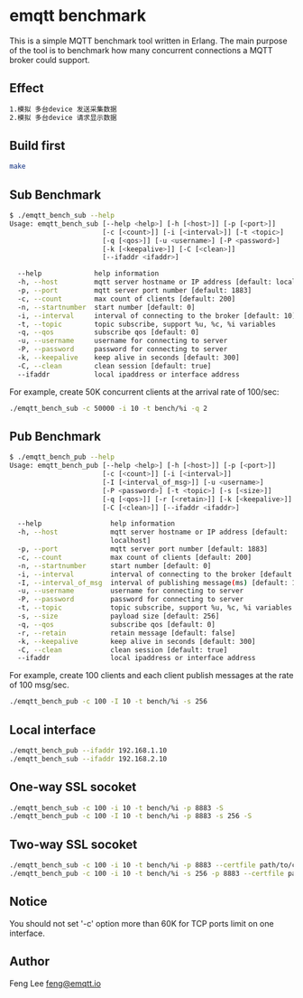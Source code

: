 # emqtt benchmark

This is a simple MQTT benchmark tool written in Erlang. The main purpose of the tool is to benchmark how many concurrent connections a MQTT broker could support.

## Effect
```sh
1.模拟 多台device 发送采集数据
2.模拟 多台device 请求显示数据
```
## Build first

```sh
make 
```

## Sub Benchmark

```sh
$ ./emqtt_bench_sub --help
Usage: emqtt_bench_sub [--help <help>] [-h [<host>]] [-p [<port>]]
                       [-c [<count>]] [-i [<interval>]] [-t <topic>]
                       [-q [<qos>]] [-u <username>] [-P <password>]
                       [-k [<keepalive>]] [-C [<clean>]]
                       [--ifaddr <ifaddr>]

  --help             help information
  -h, --host         mqtt server hostname or IP address [default: localhost]
  -p, --port         mqtt server port number [default: 1883]
  -c, --count        max count of clients [default: 200]
  -n, --startnumber  start number [default: 0]
  -i, --interval     interval of connecting to the broker [default: 10]
  -t, --topic        topic subscribe, support %u, %c, %i variables
  -q, --qos          subscribe qos [default: 0]
  -u, --username     username for connecting to server
  -P, --password     password for connecting to server
  -k, --keepalive    keep alive in seconds [default: 300]
  -C, --clean        clean session [default: true]
  --ifaddr           local ipaddress or interface address
```

For example, create 50K concurrent clients at the arrival rate of 100/sec: 

```sh
./emqtt_bench_sub -c 50000 -i 10 -t bench/%i -q 2
```

## Pub Benchmark

```sh
$ ./emqtt_bench_pub --help
Usage: emqtt_bench_pub [--help <help>] [-h [<host>]] [-p [<port>]]
                       [-c [<count>]] [-i [<interval>]]
                       [-I [<interval_of_msg>]] [-u <username>]
                       [-P <password>] [-t <topic>] [-s [<size>]]
                       [-q [<qos>]] [-r [<retain>]] [-k [<keepalive>]]
                       [-C [<clean>]] [--ifaddr <ifaddr>]

  --help                 help information
  -h, --host             mqtt server hostname or IP address [default:
                         localhost]
  -p, --port             mqtt server port number [default: 1883]
  -c, --count            max count of clients [default: 200]
  -n, --startnumber      start number [default: 0]
  -i, --interval         interval of connecting to the broker [default: 10]
  -I, --interval_of_msg  interval of publishing message(ms) [default: 1000]
  -u, --username         username for connecting to server
  -P, --password         password for connecting to server
  -t, --topic            topic subscribe, support %u, %c, %i variables
  -s, --size             payload size [default: 256]
  -q, --qos              subscribe qos [default: 0]
  -r, --retain           retain message [default: false]
  -k, --keepalive        keep alive in seconds [default: 300]
  -C, --clean            clean session [default: true]
  --ifaddr               local ipaddress or interface address
```

For example, create 100 clients and each client publish messages at the rate of 100 msg/sec.

```sh
./emqtt_bench_pub -c 100 -I 10 -t bench/%i -s 256
```

## Local interface

```sh
./emqtt_bench_pub --ifaddr 192.168.1.10
./emqtt_bench_sub --ifaddr 192.168.2.10
```

## One-way SSL socoket

```sh
./emqtt_bench_sub -c 100 -i 10 -t bench/%i -p 8883 -S
./emqtt_bench_pub -c 100 -I 10 -t bench/%i -p 8883 -s 256 -S
```

## Two-way SSL socoket
```sh
./emqtt_bench_sub -c 100 -i 10 -t bench/%i -p 8883 --certfile path/to/client-cert.pem --keyfile path/to/client-key.pem
./emqtt_bench_pub -c 100 -i 10 -t bench/%i -s 256 -p 8883 --certfile path/to/client-cert.pem --keyfile path/to/client-key.pem
```

## Notice

You should not set '-c' option more than 60K for TCP ports limit on one interface.

## Author

Feng Lee <feng@emqtt.io>

